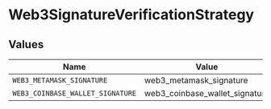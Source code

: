 # Web3SignatureVerificationStrategy


## Values

| Name                             | Value                            |
| -------------------------------- | -------------------------------- |
| `WEB3_METAMASK_SIGNATURE`        | web3_metamask_signature          |
| `WEB3_COINBASE_WALLET_SIGNATURE` | web3_coinbase_wallet_signature   |